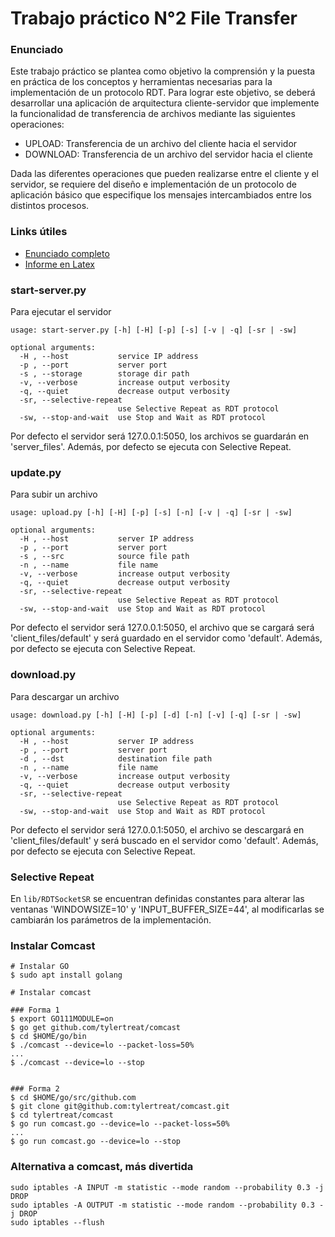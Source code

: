 # Trabajo práctico N°2 File Transfer

### Enunciado
Este trabajo práctico se plantea como objetivo la comprensión y la puesta en práctica de los conceptos y herramientas necesarias para la implementación de un protocolo RDT. Para lograr este objetivo, se deberá desarrollar una aplicación de arquitectura cliente-servidor que implemente la funcionalidad de transferencia de archivos mediante las siguientes operaciones:
* UPLOAD: Transferencia de un archivo del cliente hacia el servidor
* DOWNLOAD: Transferencia de un archivo del servidor hacia el cliente

Dada las diferentes operaciones que pueden realizarse entre el cliente y el servidor, se requiere del diseño e implementación de un protocolo de aplicación básico que especifique los mensajes intercambiados entre los distintos procesos.

### Links útiles

* [Enunciado completo](https://campus.fi.uba.ar/pluginfile.php/311617/mod_folder/content/0/tp_file_transfer_udp_selective_repeat.pdf)
* [Informe en Latex](https://www.overleaf.com/3316582635qsyvscytgbdb)

### start-server.py
Para ejecutar el servidor
```
usage: start-server.py [-h] [-H] [-p] [-s] [-v | -q] [-sr | -sw]

optional arguments:
  -H , --host           service IP address
  -p , --port           server port
  -s , --storage        storage dir path
  -v, --verbose         increase output verbosity
  -q, --quiet           decrease output verbosity
  -sr, --selective-repeat
                        use Selective Repeat as RDT protocol
  -sw, --stop-and-wait  use Stop and Wait as RDT protocol
```
Por defecto el servidor será 127.0.0.1:5050, los archivos se guardarán en 'server_files'. Además, por defecto se ejecuta con Selective Repeat.

### update.py
Para subir un archivo
```
usage: upload.py [-h] [-H] [-p] [-s] [-n] [-v | -q] [-sr | -sw]

optional arguments:
  -H , --host           server IP address
  -p , --port           server port
  -s , --src            source file path
  -n , --name           file name
  -v, --verbose         increase output verbosity
  -q, --quiet           decrease output verbosity
  -sr, --selective-repeat
                        use Selective Repeat as RDT protocol
  -sw, --stop-and-wait  use Stop and Wait as RDT protocol
```
Por defecto el servidor será 127.0.0.1:5050, el archivo que se cargará será 'client_files/default' y será guardado en el servidor como 'default'. Además, por defecto se ejecuta con Selective Repeat.

### download.py
Para descargar un archivo
```
usage: download.py [-h] [-H] [-p] [-d] [-n] [-v] [-q] [-sr | -sw]

optional arguments:
  -H , --host           server IP address
  -p , --port           server port
  -d , --dst            destination file path
  -n , --name           file name
  -v, --verbose         increase output verbosity
  -q, --quiet           decrease output verbosity
  -sr, --selective-repeat
                        use Selective Repeat as RDT protocol
  -sw, --stop-and-wait  use Stop and Wait as RDT protocol
```
Por defecto el servidor será 127.0.0.1:5050, el archivo se descargará en 'client_files/default' y será buscado en el servidor como 'default'. Además, por defecto se ejecuta con Selective Repeat.

### Selective Repeat
En `lib/RDTSocketSR` se encuentran definidas constantes para alterar las ventanas 'WINDOWSIZE=10' y 'INPUT_BUFFER_SIZE=44', al modificarlas se cambiarán los parámetros de la implementación.

### Instalar Comcast
```
# Instalar GO
$ sudo apt install golang

# Instalar comcast

### Forma 1
$ export GO111MODULE=on
$ go get github.com/tylertreat/comcast
$ cd $HOME/go/bin
$ ./comcast --device=lo --packet-loss=50%
...
$ ./comcast --device=lo --stop


### Forma 2
$ cd $HOME/go/src/github.com
$ git clone git@github.com:tylertreat/comcast.git
$ cd tylertreat/comcast
$ go run comcast.go --device=lo --packet-loss=50% 
...
$ go run comcast.go --device=lo --stop
```

### Alternativa a comcast, más divertida
```
sudo iptables -A INPUT -m statistic --mode random --probability 0.3 -j DROP
sudo iptables -A OUTPUT -m statistic --mode random --probability 0.3 -j DROP
sudo iptables --flush
```